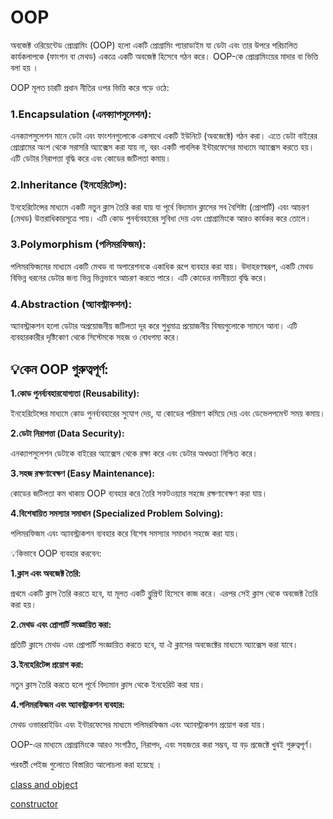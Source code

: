 # OOP

অবজেক্ট ওরিয়েন্টেড প্রোগ্রামিং (OOP) হলো একটি প্রোগ্রামিং প্যারাডাইম যা ডেটা এবং তার উপরে পরিচালিত কার্যকলাপকে (ফাংশন বা মেথড) একত্রে একটি অবজেক্ট হিসেবে গঠন করে।  OOP-কে প্রোগ্রামিংয়ের মাদার বা ভিত্তি বলা হয় । 

 OOP মূলত চারটি প্রধান নীতির ওপর ভিত্তি করে গড়ে ওঠে:

### **1.Encapsulation (এনক্যাপসুলেশন):**

এনক্যাপসুলেশন মানে ডেটা এবং ফাংশনগুলোকে একসাথে একটি ইউনিটে (অবজেক্টে) গঠন করা। এতে ডেটা বাইরের প্রোগ্রামের অংশ থেকে সরাসরি অ্যাক্সেস করা যায় না, বরং একটি পাবলিক ইন্টারফেসের মাধ্যমে অ্যাক্সেস করতে হয়। এটি ডেটার নিরাপত্তা বৃদ্ধি করে এবং কোডের জটিলতা কমায়।

### 2.Inheritance (ইনহেরিটেন্স):

ইনহেরিটেন্সের মাধ্যমে একটি নতুন ক্লাস তৈরি করা যায় যা পূর্বে বিদ্যমান ক্লাসের সব বৈশিষ্ট্য (প্রোপার্টি) এবং আচরণ (মেথড) উত্তরাধিকারসূত্রে পায়। এটি কোড পুনর্ব্যবহারের সুবিধা দেয় এবং প্রোগ্রামিংকে আরও কার্যকর করে তোলে।

### 3.Polymorphism (পলিমরফিজম):

পলিমরফিজমের মাধ্যমে একটি মেথড বা অপারেশনকে একাধিক রূপে ব্যবহার করা যায়। উদাহরণস্বরূপ, একটি মেথড বিভিন্ন ধরনের ডেটার জন্য ভিন্ন ভিন্নভাবে আচরণ করতে পারে। এটি কোডের নমনীয়তা বৃদ্ধি করে।

### 4.Abstraction (অ্যাবস্ট্রাকশন):

অ্যাবস্ট্রাকশন হলো ডেটার অপ্রয়োজনীয় জটিলতা দূর করে শুধুমাত্র প্রয়োজনীয় বিষয়গুলোকে সামনে আনা। এটি ব্যবহারকারীর দৃষ্টিকোণ থেকে সিস্টেমকে সহজ ও বোধগম্য করে।

## 💡কেন OOP গুরুত্বপূর্ণ:

**1.কোড পুনর্ব্যবহারযোগ্যতা (Reusability):**

ইনহেরিটেন্সের মাধ্যমে কোড পুনর্ব্যবহারের সুযোগ দেয়, যা কোডের পরিমাণ কমিয়ে দেয় এবং ডেভেলপমেন্ট সময় কমায়।

**2.ডেটা নিরাপত্তা (Data Security):**

এনক্যাপসুলেশন ডেটাকে বাইরের অ্যাক্সেস থেকে রক্ষা করে এবং ডেটার অখণ্ডতা নিশ্চিত করে।

**3.সহজ রক্ষণাবেক্ষণ (Easy Maintenance):**

কোডের জটিলতা কম থাকায় OOP ব্যবহার করে তৈরি সফটওয়্যার সহজে রক্ষণাবেক্ষণ করা যায়।

**4.বিশেষায়িত সমস্যার সমাধান (Specialized Problem Solving):**

পলিমরফিজম এবং অ্যাবস্ট্রাকশন ব্যবহার করে বিশেষ সমস্যার সমাধান সহজে করা যায়।

💡কিভাবে OOP ব্যবহার করবেন:

**1.ক্লাস এবং অবজেক্ট তৈরি:**

প্রথমে একটি ক্লাস তৈরি করতে হবে, যা মূলত একটি ব্লুপ্রিন্ট হিসেবে কাজ করে। এরপর সেই ক্লাস থেকে অবজেক্ট তৈরি করা হয়।

**2.মেথড এবং প্রোপার্টি সংজ্ঞায়িত করা:**

প্রতিটি ক্লাসে মেথড এবং প্রোপার্টি সংজ্ঞায়িত করতে হবে, যা ঐ ক্লাসের অবজেক্টের মাধ্যমে অ্যাক্সেস করা যাবে।

**3.ইনহেরিটেন্স প্রয়োগ করা:**

নতুন ক্লাস তৈরি করতে হলে পূর্বে বিদ্যমান ক্লাস থেকে ইনহেরিট করা যায়।

**4.পলিমরফিজম এবং অ্যাবস্ট্রাকশন ব্যবহার:**

মেথড ওভাররাইডিং এবং ইন্টারফেসের মাধ্যমে পলিমরফিজম এবং অ্যাবস্ট্রাকশন প্রয়োগ করা যায়।

OOP-এর মাধ্যমে প্রোগ্রামিংকে আরও সংগঠিত, নিরাপদ, এবং সহজতর করা সম্ভব, যা বড় প্রজেক্টে খুবই গুরুত্বপূর্ণ।

পরবর্তী পেইজ গুলোতে বিস্তারিত আলোচলা করা হয়েছে ।  

[class and object]()

[constructor]()
